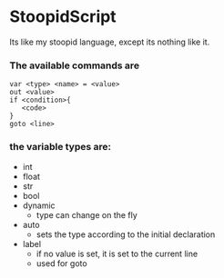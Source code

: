 # StoopidScript

 Its like my stoopid language, except its nothing like it.

### The available commands are

 ```
 var <type> <name> = <value>
 out <value>
 if <condition>{
    <code>
 }
 goto <line>
 ```
### the variable types are:
- int  
- float  
- str
- bool  
- dynamic
    - type can change on the fly
- auto  
    - sets the type according to the initial declaration
- label  
    - if no value is set, it is set to the current line
    - used for goto